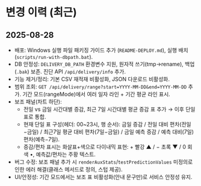# 변경 이력 (최근)

## 2025-08-28
- 배포: Windows 실행 파일 패키징 가이드 추가 (`README-DEPLOY.md`), 실행 배치(`scripts/run-with-dbpath.bat`).
- DB 안정성: `DELIVERY_DB_PATH` 환경변수 지원, 원자적 쓰기(tmp→rename), 백업(`.bak`) 보존. 진단 API `/api/delivery/info` 추가.
- 기능 제거/정리: 기본 CSV 재적재 비활성화, JSON 다운로드 비활성화.
- 범위 조회: `GET /api/delivery/range?start=YYYY-MM-DD&end=YYYY-MM-DD` 추가. 기간 모드(rangeMode)에서 여러 일자 라인 + 기간 평균 라인 표시.
- 보조 패널(차트 하단):
  - 전일 vs 금일 시간대별 증감, 최근 7일 시간대별 평균 증감 표 추가 → 이후 단일 표로 통합.
  - 현재 단일 표 구성(헤더: 00~23시, 행 순서): 금일 증감 / 전일 대비 편차(전일−금일) / 최근7일 평균 대비 편차(7일−금일) / 금일 예측 증감 / 예측 대비(7일) 편차(예측−7일).
  - 증감/편차 표시는 화살표+색으로 다이내믹 표현: + 빨강 ▲ / − 초록 ▼ / 0 회색 •, 예측값/편차는 주황 텍스트.
- 버그 수정: 보조 패널 추가 시 `renderAuxStats`/`testPredictionValues` 미정의로 인한 에러 해결(클래스 메서드로 정의, 스텁 제공).
- UI/안정성: 기간 모드에서는 보조 표 비활성화(안내 문구만)로 서비스 안정성 유지.
